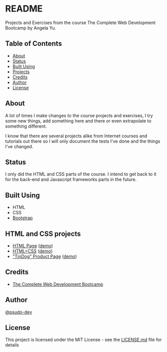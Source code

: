 # README

Projects and Exercises from the course The Complete Web Development Bootcamp by Angela Yu.

## Table of Contents

- [About](#about)
- [Status](#status)
- [Built Using](#built_using)
- [Projects](#projects)
- [Credits](#credits)
- [Author](#author)
- [License](#license)

## About <a name = "about"></a>

A lot of times I make changes to the course projects and exercises, I try some new things, add something here and there or even extrapolate to something different.

I know that there are several projects alike from Internet courses and tutorials out there so I will only document the tests I've done and the things I've changed.

## Status <a name = "status"></a>

I only did the HTML and CSS parts of the course. I intend to get back to it for the back-end and Javascript frameworks parts in the future.

## Built Using <a name = "built_using"></a>

- HTML
- CSS
- [Bootstrap](https://getbootstrap.com/)

## HTML and CSS projects <a name = "projects"></a>

- [HTML Page](./basic-html-personal-page/) ([demo](https://webdev-bootcamp-angela-yu.netlify.app/basic-html-personal-page/))
- [HTML+CSS](./html-css-personal-page/) ([demo](https://webdev-bootcamp-angela-yu.netlify.app/html-css-personal-page/))
- ["TinDog" Product Page](./tindog-app-page/) ([demo](https://webdev-bootcamp-angela-yu.netlify.app/tindog-app-page/))

## Credits <a name = "credits"></a>

- [The Complete Web Development Bootcamp](https://www.udemy.com/course/the-complete-web-development-bootcamp/)

## Author <a name = "author"></a>

[@psudo-dev](https://github.com/psudo-dev)

## License <a name = "license"></a>

This project is licensed under the MIT License - see the [LICENSE.md](./LICENSE.md) file for details
